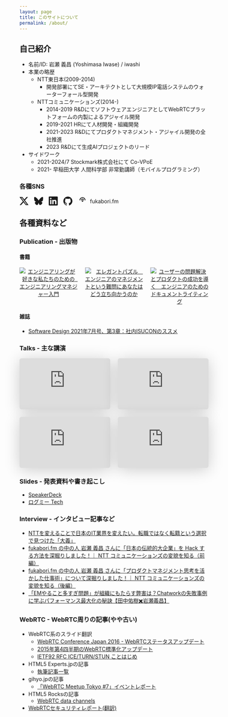 ```yaml
---
layout: page
title: このサイトについて
permalink: /about/
---
```


## 自己紹介

- 名前/ID: 岩瀬 義昌 (Yoshimasa Iwase) / iwashi
- 本業の略歴
	- NTT東日本(2009-2014)
		- 開発部署にてSE・アーキテクトとして大規模IP電話システムのウォーターフォール型開発
	- NTTコミュニケーションズ(2014-)
		- 2014-2019 R&DにてソフトウェアエンジニアとしてWebRTCプラットフォームの内製によるアジャイル開発
		- 2019-2021 HRにて人材開発・組織開発
		- 2021-2023 R&Dにてプロダクトマネジメント・アジャイル開発の全社推進
		- 2023 R&Dにて生成AIプロジェクトのリード
- サイドワーク
	- 2021-2024/7 Stockmark株式会社にて Co-VPoE
	- 2021- 早稲田大学 人間科学部 非常勤講師（モバイルプログラミング）

### 各種SNS

<div style="display: flex; flex-wrap: wrap; gap: 15px; align-items: center; margin-bottom: 20px;">

  
  <a href="https://twitter.com/iwashi86" style="display: flex; align-items: center; gap: 8px; text-decoration: none; color: inherit;">
    <svg width="24" height="24" viewBox="0 0 24 24" fill="currentColor">
      <path d="M18.901 1.153h3.68l-8.04 9.19L24 22.846h-7.406l-5.8-7.584-6.638 7.584H.474l8.6-9.83L0 1.154h7.594l5.243 6.932ZM17.61 20.644h2.039L6.486 3.24H4.298Z"/>
    </svg>
  </a>
  
  <a href="https://bsky.app/profile/iwashi86.bsky.social" style="display: flex; align-items: center; gap: 8px; text-decoration: none; color: inherit;">
    <svg width="24" height="24" viewBox="0 0 24 24" fill="currentColor">
      <path d="M12 10.8c-1.087-2.114-4.046-6.053-6.798-7.995C2.566.944 1.561 1.266.902 1.565.139 1.908 0 3.08 0 3.768c0 .69.378 5.65.624 6.479.815 2.736 3.713 3.66 6.383 3.364.136-.02.275-.039.415-.056-.138.022-.276.04-.415.056-3.912.58-7.387 2.005-2.83 7.078 5.013 5.19 6.87-1.113 7.823-4.308.953 3.195 2.05 9.271 7.733 4.308 4.267-4.308 1.172-6.498-2.74-7.078a8.741 8.741 0 0 1-.415-.056c.14.017.279.036.415.056 2.67.297 5.568-.628 6.383-3.364.246-.828.624-5.79.624-6.478 0-.69-.139-1.861-.902-2.206-.659-.298-1.664-.62-4.3 1.24C16.046 4.748 13.087 8.687 12 10.8Z"/>
    </svg>
  </a>
  
  <a href="http://jp.linkedin.com/pub/yoshimasa-iwase/a0/2a7/576" style="display: flex; align-items: center; gap: 8px; text-decoration: none; color: inherit;">
    <svg width="24" height="24" viewBox="0 0 24 24" fill="currentColor">
      <path d="M20.447 20.452h-3.554v-5.569c0-1.328-.027-3.037-1.852-3.037-1.853 0-2.136 1.445-2.136 2.939v5.667H9.351V9h3.414v1.561h.046c.477-.9 1.637-1.85 3.37-1.85 3.601 0 4.267 2.37 4.267 5.455v6.286zM5.337 7.433c-1.144 0-2.063-.926-2.063-2.065 0-1.138.92-2.063 2.063-2.063 1.14 0 2.064.925 2.064 2.063 0 1.139-.925 2.065-2.064 2.065zm1.782 13.019H3.555V9h3.564v11.452zM22.225 0H1.771C.792 0 0 .774 0 1.729v20.542C0 23.227.792 24 1.771 24h20.451C23.2 24 24 23.227 24 22.271V1.729C24 .774 23.2 0 22.222 0h.003z"/>
    </svg>
  </a>
  
  <a href="https://github.com/iwashi" style="display: flex; align-items: center; gap: 8px; text-decoration: none; color: inherit;">
    <svg width="24" height="24" viewBox="0 0 24 24" fill="currentColor">
      <path d="M12 .297c-6.63 0-12 5.373-12 12 0 5.303 3.438 9.8 8.205 11.385.6.113.82-.258.82-.577 0-.285-.01-1.04-.015-2.04-3.338.724-4.042-1.61-4.042-1.61C4.422 18.07 3.633 17.7 3.633 17.7c-1.087-.744.084-.729.084-.729 1.205.084 1.838 1.236 1.838 1.236 1.07 1.835 2.809 1.305 3.495.998.108-.776.417-1.305.76-1.605-2.665-.3-5.466-1.332-5.466-5.93 0-1.31.465-2.38 1.235-3.22-.135-.303-.54-1.523.105-3.176 0 0 1.005-.322 3.3 1.23.96-.267 1.98-.399 3-.405 1.02.006 2.04.138 3 .405 2.28-1.552 3.285-1.23 3.285-1.23.645 1.653.24 2.873.12 3.176.765.84 1.23 1.91 1.23 3.22 0 4.61-2.805 5.625-5.475 5.92.42.36.81 1.096.81 2.22 0 1.606-.015 2.896-.015 3.286 0 .315.21.69.825.57C20.565 22.092 24 17.592 24 12.297c0-6.627-5.373-12-12-12"/>
    </svg>
  </a>
   <a href="https://fukabori.fm/" style="display: flex; align-items: center; gap: 8px; text-decoration: none; color: inherit;">
    <svg width="24" height="24" viewBox="0 0 24 24" fill="currentColor">
      <path d="M12 14c-1.1 0-2-.9-2-2s.9-2 2-2 2 .9 2 2-.9 2-2 2zm0-8C9.79 6 8 7.79 8 10h2c0-1.1.9-2 2-2s2 .9 2 2h2c0-2.21-1.79-4-4-4zm0-4C7.58 2 4 5.58 4 10h2c0-3.31 2.69-6 6-6s6 2.69 6 6h2c0-4.42-3.58-8-8-8z"/>
    </svg>
    fukabori.fm
  </a> 
</div>

## 各種資料など

### Publication - 出版物

#### 書籍

<div style="display: flex; gap: 20px; margin-bottom: 20px;">
  <div style="flex: 1; text-align: center;">
    <a href="https://amzn.to/45QyIEV">
      <img src="{{ site.baseurl }}/assets/images/em_fortherestofus.jpg" alt="エンジニアリングが好きな私たちのための　エンジニアリングマネジャー入門" style="max-width: 100%; height: auto;">
    </a>
  </div>
  <div style="flex: 1; text-align: center;">
    <a href="https://amzn.to/4lAb04d">
      <img src="{{ site.baseurl }}/assets/images/elegantpuzzle.jpg" alt="エレガントパズル　エンジニアのマネジメントという難問にあなたはどう立ち向かうのか" style="max-width: 100%; height: auto;">
    </a>
  </div>
  <div style="flex: 1; text-align: center;">
    <a href="https://amzn.to/3mmgfvB">
      <img src="{{ site.baseurl }}/assets/images/documentwriting.jpg" alt="ユーザーの問題解決とプロダクトの成功を導く　エンジニアのためのドキュメントライティング" style="max-width: 100%; height: auto;">
    </a>
  </div>
</div>

#### 雑誌

- [Software Design 2021年7月号、第3章：社内ISUCONのススメ](https://gihyo.jp/magazine/SD/archive/2021/202107)

### Talks - 主な講演

<div style="display: flex; gap: 20px; margin-bottom: 20px;">
  <div style="flex: 1;">
    <iframe class="speakerdeck-iframe" frameborder="0" src="https://speakerdeck.com/player/7a1a376900894d18b4f152dd319aedb6" title="n=1の経験が紡ぐエンジニアリングマネジメントの可能性 / The Possibilities of Engineering Management from n=1 Experiences" allowfullscreen="true" style="border: 0px; background: padding-box padding-box rgba(0, 0, 0, 0.1); margin: 0px; padding: 0px; border-radius: 6px; box-shadow: rgba(0, 0, 0, 0.2) 0px 5px 40px; width: 100%; height: auto; aspect-ratio: 560 / 314;" data-ratio="1.78343949044586"></iframe>
  </div>
  <div style="flex: 1;">
    <iframe class="speakerdeck-iframe" frameborder="0" src="https://speakerdeck.com/player/912aa9988dd5499995c96f8cb8f1b389" title="なぜ変化を起こすのが難しいのか？ - 数年以上にわたって難しさに向き合い・考え取り組んできたこと / The reason why changing organization is so hard - What I thought and faced for more than several years" allowfullscreen="true" style="border: 0px; background: padding-box padding-box rgba(0, 0, 0, 0.1); margin: 0px; padding: 0px; border-radius: 6px; box-shadow: rgba(0, 0, 0, 0.2) 0px 5px 40px; width: 100%; height: auto; aspect-ratio: 560 / 314;" data-ratio="1.78343949044586"></iframe>
  </div>
</div>
<div style="display: flex; gap: 20px; margin-bottom: 20px;">
  <div style="flex: 1;">
    <iframe class="speakerdeck-iframe" frameborder="0" src="https://speakerdeck.com/player/c342766130794979930ffa955f9fe32d" title="Effective Remote Working" allowfullscreen="true" style="border: 0px; background: padding-box padding-box rgba(0, 0, 0, 0.1); margin: 0px; padding: 0px; border-radius: 6px; box-shadow: rgba(0, 0, 0, 0.2) 0px 5px 40px; width: 100%; height: auto; aspect-ratio: 560 / 315;" data-ratio="1.7777777777777777"></iframe>
  </div>
  <div style="flex: 1;">
    <iframe class="speakerdeck-iframe" frameborder="0" src="https://speakerdeck.com/player/3d2330ef26a146e8b023950a555ecc83" title="ベロシティを高く保つ仕事のすすめ方 / Maintaining a High Velocity as Productivity Hacks" allowfullscreen="true" style="border: 0px; background: padding-box padding-box rgba(0, 0, 0, 0.1); margin: 0px; padding: 0px; border-radius: 6px; box-shadow: rgba(0, 0, 0, 0.2) 0px 5px 40px; width: 100%; height: auto; aspect-ratio: 560 / 315;" data-ratio="1.7777777777777777"></iframe>
  </div>
</div>

### Slides - 発表資料や書き起こし

- [SpeakerDeck](https://speakerdeck.com/iwashi86)
- [ログミー Tech](https://logmi.jp/persons/6000)


### Interview - インタビュー記事など

- [NTTを変えることで日本のIT業界を変えたい。転職ではなく転籍という選択で見つけた「大義」](https://findy-code.io/engineer-lab/ntt-iwashi)
- [fukabori.fm の中の人 岩瀬 義昌 さんに「日本の伝統的大企業」を Hack する方法を深掘りしました！｜ NTT コミュニケーションズの変貌を知る（前編）](https://www.seplus.jp/dokushuzemi/blog/2022/07/interview_with_iwashi_about_how2change_nttcom_1.html)
- [fukabori.fm の中の人 岩瀬 義昌 さんに「プロダクトマネジメント思考を活かした仕事術」について深掘りしました！｜ NTT コミュニケーションズの変貌を知る（後編）](https://www.seplus.jp/dokushuzemi/blog/2022/07/interview_with_iwashi_about_how2change_nttcom_2.html)
- [「EMやること多すぎ問題」が組織にもたらす弊害は？Chatworkの失敗事例に学ぶパフォーマンス最大化の秘訣【田中佑樹✖️岩瀬義昌】](https://type.jp/et/feature/20815/)

### WebRTC - WebRTC周りの記事(やや古い)

- WebRTC系のスライド翻訳
  - [WebRTC Conference Japan 2016 - WebRTCステータスアップデート](https://docs.google.com/presentation/d/1Z44qq92kMnqweDoqiPw1ro84TdTVeCiwFrmIy8N_pKI/edit#slide=id.g1193d3ae62_2_73)
  - [2015年第4四半期のWebRTC標準化アップデート](http://www.slideshare.net/iwashi86/2015-4-webrtc)
  - [IETF92 RFC ICE/TURN/STUN ことはじめ](https://docs.google.com/presentation/d/1A1gY5v3tW0oAkGUUSQQI7s1K8FW9eyyAJwsN5M0v1kI/edit#slide=id.g75ff32a71_2_78)
- HTML5 Experts.jpの記事
  - [執筆記事一覧](http://html5experts.jp/iwase/)
- gihyo.jpの記事
  - [「WebRTC Meetup Tokyo #7」イベントレポート](http://gihyo.jp/news/report/2015/03/2401)
- HTML5 Rocksの記事
  - [WebRTC data channels](http://www.html5rocks.com/ja/tutorials/webrtc/datachannels/)
- [WebRTCセキュリティレポート(翻訳)](http://webrtc-security.github.io/report_ja/)
